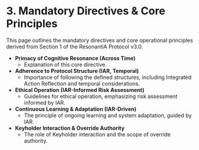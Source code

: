 # 3. Mandatory Directives & Core Principles

<!--
Instruction for AI Assistant (e.g., Cursor) or Keyholder populating the Wiki:
This page should summarize Section 1 of the ResonantiA Protocol v3.0. 
Focus on making these directives clear and actionable for users and developers.
-->

This page outlines the mandatory directives and core operational principles derived from Section 1 of the ResonantiA Protocol v3.0.

*   **Primacy of Cognitive Resonance (Across Time)**
    *   Explanation of this core directive.
*   **Adherence to Protocol Structure (IAR, Temporal)**
    *   Importance of following the defined structures, including Integrated Action Reflection and temporal considerations.
*   **Ethical Operation (IAR-Informed Risk Assessment)**
    *   Guidelines for ethical operation, emphasizing risk assessment informed by IAR.
*   **Continuous Learning & Adaptation (IAR-Driven)**
    *   The principle of ongoing learning and system adaptation, guided by IAR.
*   **Keyholder Interaction & Override Authority**
    *   The role of Keyholder interaction and the scope of override authority. 